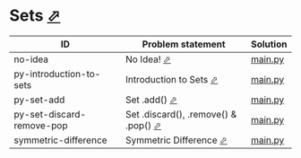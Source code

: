 # Sets [⬀](https://www.hackerrank.com/domains/python/p-yets)


| ID                        | Problem statement                                                                                       | Solution                                     |
|---------------------------|---------------------------------------------------------------------------------------------------------|----------------------------------------------|
| no-idea                   | No Idea! [⬀](https://www.hackerrank.com/challenges/no-idea)                                             | [main.py](no-idea/main.py)                   |
| py-introduction-to-sets   | Introduction to Sets [⬀](https://www.hackerrank.com/challenges/py-introduction-to-sets)                 | [main.py](py-introduction-to-sets/main.py)   |
| py-set-add                | Set .add() [⬀](https://www.hackerrank.com/challenges/py-set-add)                                        | [main.py](py-set-add/main.py)                |
| py-set-discard-remove-pop | Set .discard(), .remove() & .pop() [⬀](https://www.hackerrank.com/challenges/py-set-discard-remove-pop) | [main.py](py-set-discard-remove-pop/main.py) |
| symmetric-difference      | Symmetric Difference [⬀](https://www.hackerrank.com/challenges/symmetric-difference)                    | [main.py](symmetric-difference/main.py)      |

